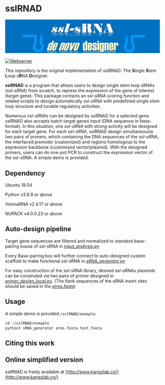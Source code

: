 # sslRNAD

![banner](https://github.com/hklz/sslRNAD/blob/main/img/sRNA.png)

[![Webserver](https://img.shields.io/badge/Webserver-available-blue)](http://www.kangzlab.cn/)

This repository is the original implementation of sslRNAD: The **S**ingle **S**tem **L**oop s**R**NA **D**esigner.


**sslRNAD** is a program that allows users to design single stem loop sRNAs (*ssl-sRNA*) from scratch, to repress the expression of the gene of interest (target gene). This package contains an *ssl-sRNA* scoring function and related scripts to design automatically *ssl-sRNA* with predefined single stem loop structure and tunable regulatory activities. 

Numerous *ssl-sRNAs* can be designed by sslRNAD for a selected gene. sslRNAD also accepts batch target genes input (DNA sequence in fasta-format). In this situation, one *ssl-sRNA* with strong activity will be designed for each target gene. For each *ssl-sRNA*, sslRNAD design simultaneously two pairs of primers, which containing the DNA sequences of the *ssl-sRNA*, the interfaced promoter (customized) and regions homologous to the expression backbone (customized vector/plasmid). With the designed primers, users can do one-pot PCR to construct the expression vector of the ssl-sRNA. A simple demo is provided. 


## Dependency

Ubuntu 18.04

Python v3.6.9 or above

ViennaRNA v2.4.17 or above

NUPACK v4.0.0.23 or above


## Auto-design pipeline


Target gene sequences are filtered and normalized to standard base-pairing boxse of *ssl*-sRNA in [*input_analysis.py*](https://github.com/hklz/sslRNAD/blob/main/input_anaylsis.py)

Every Base-pairing box will further connect to auto-designed custom scaffold to make functional *ssl*-sRNA in [*sRNA_generator.py*](https://github.com/hklz/sslRNAD/blob/main/sRNA_generator.py)

For easy construction of the *ssl*-sRNA library, desired *ssl*-sRNAs plasmids can be construted via two pairs of primer designed in [*primer_design_local.py*](https://github.com/hklz/sslRNAD/blob/main/sRNA_generator.py). (The flank sequences of the sRNA insert sites should be saved in the [*arms.fasta*](https://github.com/hklz/sslRNAD/blob/main/arms.fasta))


## Usage
A simple demo is provided ```/sslRNAD/exmaple```.

```
cd ~/sslRNAD/exmaple
python3 sRNA_generator arms.fasta test.fasta
```

## Citing this work



## Online simplified version

sslRNAD is freely available at [http://www.kangzlab.cn/](http://www.kangzlab.cn/)

